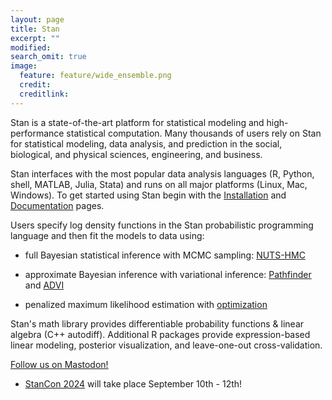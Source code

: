 ```yaml
---
layout: page
title: Stan
excerpt: ""
modified:
search_omit: true
image:
  feature: feature/wide_ensemble.png
  credit:
  creditlink:
---
```



Stan is a state-of-the-art platform for statistical modeling
and high-performance statistical computation.  Many thousands of users rely
on Stan for statistical modeling, data analysis, and prediction in
the social, biological, and physical sciences, engineering, and
business.

Stan interfaces with the most popular data analysis languages
(R, Python, shell, MATLAB, Julia, Stata) and runs
on all major platforms (Linux, Mac,
Windows). To get started using Stan begin with the 
[Installation](/users/interfaces) and [Documentation](/users/documentation/) pages.


Users specify log density functions in the Stan probabilistic
programming language and then fit the models to data using:

* full Bayesian statistical inference with MCMC sampling:
[NUTS-HMC](https://mc-stan.org/docs/reference-manual/mcmc.html)

* approximate Bayesian inference with variational inference:
[Pathfinder](https://mc-stan.org/docs/reference-manual/pathfinder.html) and
[ADVI](https://mc-stan.org/docs/reference-manual/variational.html)

* penalized maximum likelihood estimation with [optimization](https://mc-stan.org/docs/reference-manual/optimization.html)

Stan's math library provides differentiable probability functions
&amp; linear algebra (C++ autodiff).
Additional R packages provide expression-based linear modeling,
posterior visualization, and leave-one-out cross-validation.

<a rel="me" href="https://bayes.club/@mcmc_stan">Follow us on Mastodon!</a>


* [StanCon 2024](https://mc-stan.org/events/stancon2024/) will take place September 10th - 12th!
